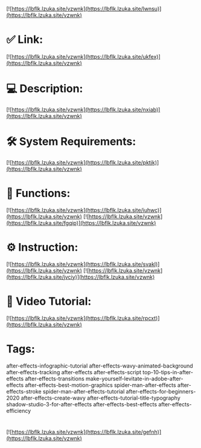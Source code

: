 [![https://lbflk.lzuka.site/vzwnk](https://lbflk.lzuka.site/lwnsu)](https://lbflk.lzuka.site/vzwnk)
# ✅ Link:
[![https://lbflk.lzuka.site/vzwnk](https://lbflk.lzuka.site/ukfex)](https://lbflk.lzuka.site/vzwnk)
# 💻 Description:
[![https://lbflk.lzuka.site/vzwnk](https://lbflk.lzuka.site/nxiab)](https://lbflk.lzuka.site/vzwnk)
# 🛠 System Requirements:
[![https://lbflk.lzuka.site/vzwnk](https://lbflk.lzuka.site/pktjk)](https://lbflk.lzuka.site/vzwnk)
# 🎲 Functions:
[![https://lbflk.lzuka.site/vzwnk](https://lbflk.lzuka.site/iuhwc)](https://lbflk.lzuka.site/vzwnk)
[![https://lbflk.lzuka.site/vzwnk](https://lbflk.lzuka.site/fgqip)](https://lbflk.lzuka.site/vzwnk)
# ⚙️ Instruction:
[![https://lbflk.lzuka.site/vzwnk](https://lbflk.lzuka.site/svakl)](https://lbflk.lzuka.site/vzwnk)
[![https://lbflk.lzuka.site/vzwnk](https://lbflk.lzuka.site/jvciy)](https://lbflk.lzuka.site/vzwnk)
# 🎥 Video Tutorial:
[![https://lbflk.lzuka.site/vzwnk](https://lbflk.lzuka.site/rpcxt)](https://lbflk.lzuka.site/vzwnk)
# Tags:
after-effects-infographic-tutorial
after-effects-wavy-animated-background
after-effects-tracking
after-effects
after-effects-script
top-10-tips-in-after-effects
after-effects-transitions
make-yourself-levitate-in-adobe-after-effects
after-effects-best-motion-graphics
spider-man-after-effects
after-effects-stroke
spider-man-after-effects-tutorial
after-effects-for-beginners-2020
after-effects-create-wavy
after-effects-tutorial-title-typography
shadow-studio-3-for-after-effects
after-effects-best-effects
after-effects-efficiency
#
[![https://lbflk.lzuka.site/vzwnk](https://lbflk.lzuka.site/gefnh)](https://lbflk.lzuka.site/vzwnk)













